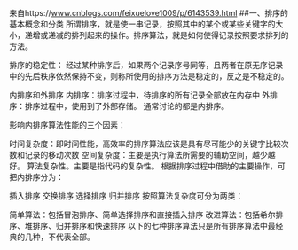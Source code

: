 来自https://www.cnblogs.com/feixuelove1009/p/6143539.html
##一、排序的基本概念和分类
所谓排序，就是使一串记录，按照其中的某个或某些关键字的大小，递增或递减的排列起来的操作。排序算法，就是如何使得记录按照要求排列的方法。

排序的稳定性：
经过某种排序后，如果两个记录序号同等，且两者在原无序记录中的先后秩序依然保持不变，则称所使用的排序方法是稳定的，反之是不稳定的。

内排序和外排序
内排序：排序过程中，待排序的所有记录全部放在内存中
外排序：排序过程中，使用到了外部存储。
通常讨论的都是内排序。

影响内排序算法性能的三个因素：

时间复杂度：即时间性能，高效率的排序算法应该是具有尽可能少的关键字比较次数和记录的移动次数
空间复杂度：主要是执行算法所需要的辅助空间，越少越好。
算法复杂性。主要是指代码的复杂性。
根据排序过程中借助的主要操作，可把内排序分为：

插入排序
交换排序
选择排序
归并排序
按照算法复杂度可分为两类：

简单算法：包括冒泡排序、简单选择排序和直接插入排序
改进算法：包括希尔排序、堆排序、归并排序和快速排序
以下的七种排序算法只是所有排序算法中最经典的几种，不代表全部。